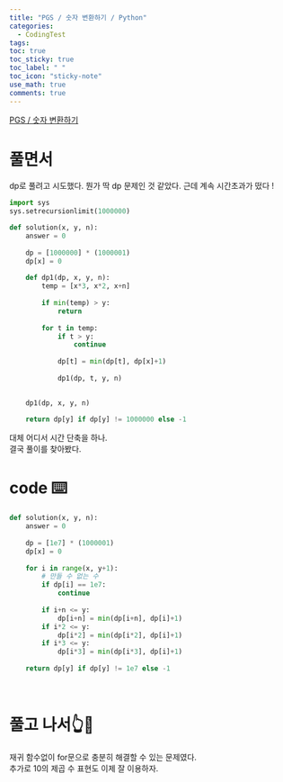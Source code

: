 ```yaml
---
title: "PGS / 숫자 변환하기 / Python"
categories:
  - CodingTest
tags:
toc: true
toc_sticky: true
toc_label: " "
toc_icon: "sticky-note"
use_math: true
comments: true
---
```


[PGS / 숫자 변환하기](https://school.programmers.co.kr/learn/courses/30/lessons/154538) 

# 풀면서
dp로 풀려고 시도했다. 뭔가 딱 dp 문제인 것 같았다. 근데 계속 시간초과가 떴다 !     
```python
import sys
sys.setrecursionlimit(1000000)

def solution(x, y, n):
    answer = 0
    
    dp = [1000000] * (1000001)
    dp[x] = 0
    
    def dp1(dp, x, y, n):
        temp = [x*3, x*2, x+n]
        
        if min(temp) > y:
            return
        
        for t in temp:
            if t > y:
                continue
            
            dp[t] = min(dp[t], dp[x]+1)
            
            dp1(dp, t, y, n)
            

    dp1(dp, x, y, n)
            
    return dp[y] if dp[y] != 1000000 else -1
```
대체 어디서 시간 단축을 하나.       
결국 풀이를 찾아봤다.
<br/>

# code ⌨️
```python
def solution(x, y, n):
    answer = 0
    
    dp = [1e7] * (1000001)
    dp[x] = 0
                        
    for i in range(x, y+1):
        # 만들 수 없는 수
        if dp[i] == 1e7:
            continue
            
        if i+n <= y:
            dp[i+n] = min(dp[i+n], dp[i]+1)
        if i*2 <= y:
            dp[i*2] = min(dp[i*2], dp[i]+1)
        if i*3 <= y:
            dp[i*3] = min(dp[i*3], dp[i]+1)
            
    return dp[y] if dp[y] != 1e7 else -1
```
<br/>

# 풀고 나서👆👀
재귀 함수없이 for문으로 충분히 해결할 수 있는 문제였다.         
추가로 10의 제곱 수 표현도 이제 잘 이용하자.